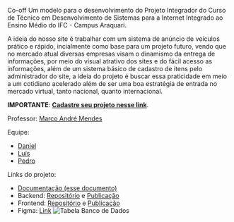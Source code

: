 Co-off
Um modelo para o desenvolvimento do Projeto Integrador do Curso de Técnico em Desenvolvimento de Sistemas para a Internet Integrado ao Ensino Médio do IFC - Campus Araquari.

A ideia do nosso site é trabalhar com um sistema de anúncio de veículos prático e rápido, incialmente como base para um projeto futuro, vendo que no mercado atual diversas empresas visam o dinamismo da entrega de informações, por meio do visual atrativo dos sites e do fácil acesso as informações, além de um sistema básico de cadastro de itens pelo administrador do site, a ideia do projeto é buscar essa praticidade em meio a um cotidiano acelerado além de ser uma boa estratégia de entrada no mercado virtual, tanto nacional, quanto internacional.

**IMPORTANTE**: [**Cadastre seu projeto nesse link**](https://docs.google.com/spreadsheets/d/165xR63Yy9C75saQX-I_RsZV-hTrdiToei5Ave0JU1uQ/edit?usp=sharing).

Professor: [Marco André Mendes](github.com/marcoandre)

Equipe:
- [Daniel](github.com/danielhinsching)
- [Luís](github.com/luisc5martins)
- [Pedro](https://github.com/Pedro-Black)

Links do projeto:
-   [Documentação (esse documento)](github.com/danielhinsching/pi-modelo)
-   Backend: [Repositório](https://github.com/luisc5martins/projeto-garagem) e [Publicação](https://pi-backend.herokuapp.com/)
-   Frontend: [Repositório](https://github.com/luisc5martins/fake-cars) e [Publicação](https://pi-frontend.herokuapp.com/)
-   Figma: [Link](https://www.figma.com/design/2dEfOYPSMhYV2oEPYmzEim/FAKECARS?t=LfNSotsEFVfIicLk-1)
![Tabela Banco de Dados](tabela.png "Tabela Banco de Dados")


